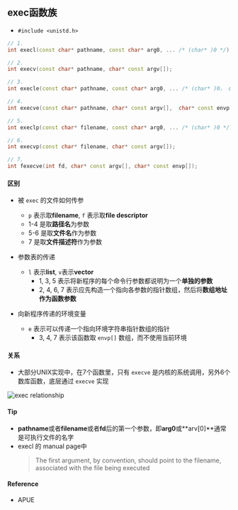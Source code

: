 ## exec函数族

* `#include <unistd.h>`

``` c++
// 1.
int execl(const char* pathname, const char* arg0, ... /* (char* )0 */);

// 2.
int execv(const char* pathname, char* const argv[]);

// 3.
int execle(const char* pathname, const char* arg0, ... /* (char* )0， char* const envp[] */);

// 4.
int execve(const char* pathname, char* const argv[],  char* const envp[]);

// 5.
int execlp(const char* filename, const char* arg0, ... /* (char* )0 */);

// 6.
int execvp(const char* filename, char* const argv[]);

// 7.
int fexecve(int fd, char* const argv[], char* const envp[]);
```

#### 区别
* 被 `exec` 的文件如何传参
    * `p` 表示取**filename**, `f` 表示取**file descriptor** 
    * 1-4 是取**路径名**为参数
    * 5-6 是取**文件名**作为参数
    * 7 是取**文件描述符**作为参数

* 参数表的传递
    * `l` 表示**list**, `v`表示**vector**
        * 1, 3, 5 表示将新程序的每个命令行参数都说明为一个**单独的参数**
        * 2, 4, 6, 7 表示应先构造一个指向各参数的指针数组，然后将**数组地址作为函数参数**

* 向新程序传递的环境变量
    * `e` 表示可以传递一个指向环境字符串指针数组的指针
        * 3, 4, 7 表示该函数取 `envp[]` 数组，而不使用当前环境

#### 关系
* 大部分UNIX实现中，在7个函数里，只有 `execve` 是内核的系统调用，另外6个数库函数，底层通过 `execve` 实现

![exec relationship](http://ww1.sinaimg.cn/large/006tKfTcgw1fbb76y86oqj30w80hegny.jpg)

#### Tip
* **pathname**或者**filename**或者**fd**后的第一个参数，即**arg0**或**arv[0]**通常是可执行文件的名字
* execl 的 manual page中
    > The first argument, by convention, should point to the filename, associated with the file being executed

#### Reference
* APUE